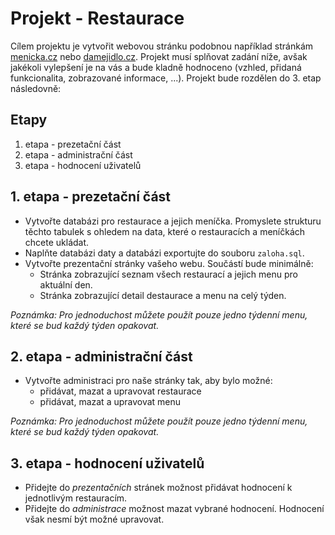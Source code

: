 # Projekt - Restaurace

Cílem projektu je vytvořit webovou stránku podobnou například stránkám [menicka.cz](https://www.menicka.cz/) nebo [damejidlo.cz](https://www.damejidlo.cz/). Projekt musí splňovat zadání níže, avšak jakékoli vylepšení je na vás a bude kladně hodnoceno (vzhled, přidaná funkcionalita, zobrazované informace, ...). Projekt bude rozdělen do 3. etap následovně:

## Etapy
 1. etapa - prezetační část
 2. etapa - administrační část
 3. etapa - hodnocení uživatelů


## 1. etapa - prezetační část
 * Vytvořte databázi pro restaurace a jejich meníčka. Promyslete strukturu těchto tabulek s ohledem na data, které o restauracích a meníčkách chcete ukládat.
 * Naplňte databázi daty a databázi exportujte do souboru `zaloha.sql`.
 * Vytvořte prezentační stránky vašeho webu. Součástí bude minimálně:
 	* Stránka zobrazující seznam všech restaurací a jejich menu pro aktuální den.
 	* Stránka zobrazující detail destaurace a menu na celý týden.

_Poznámka: Pro jednoduchost můžete použít pouze jedno týdenní menu, které se bud každý týden opakovat._

## 2. etapa - administrační část
 * Vytvořte administraci pro naše stránky tak, aby bylo možné:
 	* přidávat, mazat a upravovat restaurace
 	* přidávat, mazat a upravovat menu

_Poznámka: Pro jednoduchost můžete použít pouze jedno týdenní menu, které se bud každý týden opakovat._

## 3. etapa - hodnocení uživatelů
 * Přidejte do *prezentačních* stránek možnost přidávat hodnocení k jednotlivým restauracím.
 * Přidejte do *administrace* možnost mazat vybrané hodnocení. Hodnocení však nesmí být možné upravovat.
